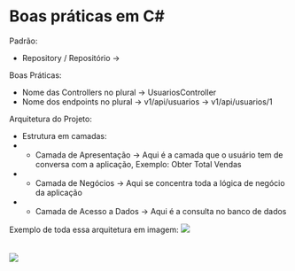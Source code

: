 # Boas práticas em C#

Padrão:
- Repository / Repositório -> 


Boas Práticas:
- Nome das Controllers no plural -> UsuariosController
- Nome dos endpoints no plural -> v1/api/usuarios -> v1/api/usuarios/1



Arquitetura do Projeto:
- Estrutura em camadas: 
- - Camada de Apresentação -> Aqui é a camada que o usuário tem de conversa com a aplicação, Exemplo: Obter Total Vendas
- - Camada de Negócios -> Aqui se concentra toda a lógica de negócio da aplicação
- - Camada de Acesso a Dados -> Aqui é a consulta no banco de dados

Exemplo de toda essa arquitetura em imagem:
![](./images/arquitetura-em-camadas.png)
<br/>
<br/>
<br/>
![](./images/possiveis-estruturas-para-o-projeto.png)